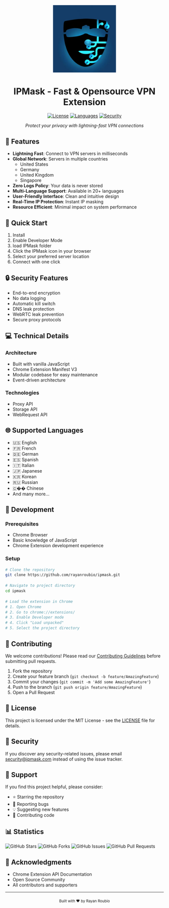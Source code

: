 <div align="center">
  <img src="data/icons/logo.png" alt="IPMask Logo" width="200"/>
  
  # IPMask - Fast & Opensource VPN Extension
  

  [![License](https://img.shields.io/badge/license-MIT-blue.svg?style=for-the-badge)](LICENSE)
  [![Languages](https://img.shields.io/badge/languages-20-green.svg?style=for-the-badge)](#languages)
  [![Security](https://img.shields.io/badge/security-A%2B-brightgreen.svg?style=for-the-badge)](#security)
  
  *Protect your privacy with lightning-fast VPN connections*
</div>

## 🌟 Features

- **Lightning Fast**: Connect to VPN servers in milliseconds
- **Global Network**: Servers in multiple countries
  - United States
  - Germany
  - United Kingdom
  - Singapore
- **Zero Logs Policy**: Your data is never stored
- **Multi-Language Support**: Available in 20+ languages
- **User-Friendly Interface**: Clean and intuitive design
- **Real-Time IP Protection**: Instant IP masking
- **Resource Efficient**: Minimal impact on system performance

## 🚀 Quick Start

1. Install
2. Enable Developer Mode
3. load IPMask folder
4. Click the IPMask icon in your browser
5. Select your preferred server location
6. Connect with one click

## 🔒 Security Features

- End-to-end encryption
- No data logging
- Automatic kill switch
- DNS leak protection
- WebRTC leak prevention
- Secure proxy protocols

## 💻 Technical Details

### Architecture
- Built with vanilla JavaScript
- Chrome Extension Manifest V3
- Modular codebase for easy maintenance
- Event-driven architecture

### Technologies
- Proxy API
- Storage API
- WebRequest API

## 🌐 Supported Languages

- 🇺🇸 English
- 🇫🇷 French
- 🇩🇪 German
- 🇪🇸 Spanish
- 🇮🇹 Italian
- 🇯🇵 Japanese
- 🇰🇷 Korean
- 🇷🇺 Russian
- 🇨�� Chinese
- And many more...

## 🔧 Development

### Prerequisites
- Chrome Browser
- Basic knowledge of JavaScript
- Chrome Extension development experience

### Setup
```bash
# Clone the repository
git clone https://github.com/rayanroubio/ipmask.git

# Navigate to project directory
cd ipmask

# Load the extension in Chrome
# 1. Open Chrome
# 2. Go to chrome://extensions/
# 3. Enable Developer mode
# 4. Click "Load unpacked"
# 5. Select the project directory
```

## 🤝 Contributing

We welcome contributions! Please read our [Contributing Guidelines](CONTRIBUTING.md) before submitting pull requests.

1. Fork the repository
2. Create your feature branch (`git checkout -b feature/AmazingFeature`)
3. Commit your changes (`git commit -m 'Add some AmazingFeature'`)
4. Push to the branch (`git push origin feature/AmazingFeature`)
5. Open a Pull Request

## 📝 License

This project is licensed under the MIT License - see the [LICENSE](LICENSE) file for details.

## 🔐 Security

If you discover any security-related issues, please email security@ipmask.com instead of using the issue tracker.

## 🌟 Support

If you find this project helpful, please consider:
- ⭐ Starring the repository
- 🐛 Reporting bugs
- 💡 Suggesting new features
- 🤝 Contributing code

## 📊 Statistics

![GitHub Stars](https://img.shields.io/github/stars/rayanroubio/ipmask?style=social)
![GitHub Forks](https://img.shields.io/github/forks/rayanroubio/ipmask?style=social)
![GitHub Issues](https://img.shields.io/github/issues/rayanroubio/ipmask?style=social)
![GitHub Pull Requests](https://img.shields.io/github/issues-pr/rayanroubio/ipmask?style=social)

## 🙏 Acknowledgments

- Chrome Extension API Documentation
- Open Source Community
- All contributors and supporters

---

<div align="center">
  <sub>Built with ❤️ by Rayan Roubio</sub>
</div>
